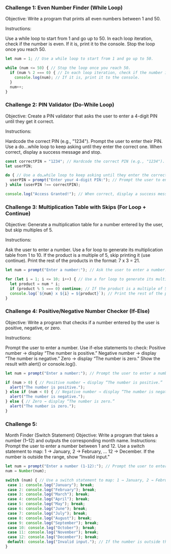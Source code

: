### Challenge 1: Even Number Finder (While Loop)
Objective: Write a program that prints all even numbers between 1 and 50.

Instructions:

Use a while loop to start from 1 and go up to 50.
In each loop iteration, check if the number is even.
If it is, print it to the console.
Stop the loop once you reach 50.


```js
let num = 1; // Use a while loop to start from 1 and go up to 50.

while (num <= 50) { // Stop the loop once you reach 50.
  if (num % 2 === 0) { // In each loop iteration, check if the number is even.
    console.log(num); // If it is, print it to the console.
  }
  num++;
}

```
### Challenge 2: PIN Validator (Do-While Loop)
Objective: Create a PIN validator that asks the user to enter a 4-digit PIN until they get it correct.

Instructions:

Hardcode the correct PIN (e.g., "1234").
Prompt the user to enter their PIN.
Use a do…while loop to keep asking until they enter the correct one.
When correct, display a success message and stop.


```js
const correctPIN = "1234"; // Hardcode the correct PIN (e.g., "1234").
let userPIN;

do { // Use a do…while loop to keep asking until they enter the correct one.
  userPIN = prompt("Enter your 4-digit PIN:"); // Prompt the user to enter their PIN.
} while (userPIN !== correctPIN);

console.log("Access Granted!"); // When correct, display a success message and stop.
```


### Challenge 3: Multiplication Table with Skips (For Loop + Continue)
Objective: Generate a multiplication table for a number entered by the user, but skip multiples of 5.

Instructions:

Ask the user to enter a number.
Use a for loop to generate its multiplication table from 1 to 10.
If the product is a multiple of 5, skip printing it (use continue).
Print the rest of the products in the format: 7 x 3 = 21.

```js
let num = prompt("Enter a number:"); // Ask the user to enter a number.

for (let i = 1; i <= 10; i++) { // Use a for loop to generate its multiplication table from 1 to 10.
  let product = num * i;
  if (product % 5 === 0) continue; // If the product is a multiple of 5, skip printing it (use continue).
  console.log(`${num} x ${i} = ${product}`); // Print the rest of the products in the format: 7 x 3 = 21.
}

```

### Challenge 4: Positive/Negative Number Checker (If-Else)
Objective: Write a program that checks if a number entered by the user is positive, negative, or zero.

Instructions:

Prompt the user to enter a number.
Use if-else statements to check:
Positive number → display “The number is positive.”
Negative number → display “The number is negative.”
Zero → display “The number is zero.”
Show the result with alert() or console.log().
```js
let num = prompt("Enter a number:"); // Prompt the user to enter a number.

if (num > 0) { // Positive number → display “The number is positive.”
  alert("The number is positive.");
} else if (num < 0) { // Negative number → display “The number is negative.”
  alert("The number is negative.");
} else { // Zero → display “The number is zero.”
  alert("The number is zero.");
}
```

### Challenge 5:
 Month Finder (Switch Statement) Objective: Write a program that takes a number (1–12) and outputs the corresponding month name. Instructions: Prompt the user to enter a number between 1 and 12. Use a switch statement to map: 1 → January, 2 → February, … 12 → December. If the number is outside the range, show “Invalid input.”

 ```js
let num = prompt("Enter a number (1-12):"); // Prompt the user to enter a number between 1 and 12.
num = Number(num);

switch (num) { // Use a switch statement to map: 1 → January, 2 → February, … 12 → December.
  case 1: console.log("January"); break;
  case 2: console.log("February"); break;
  case 3: console.log("March"); break;
  case 4: console.log("April"); break;
  case 5: console.log("May"); break;
  case 6: console.log("June"); break;
  case 7: console.log("July"); break;
  case 8: console.log("August"); break;
  case 9: console.log("September"); break;
  case 10: console.log("October"); break;
  case 11: console.log("November"); break;
  case 12: console.log("December"); break;
  default: console.log("Invalid input."); // If the number is outside the range, show “Invalid input.”
}

 ```